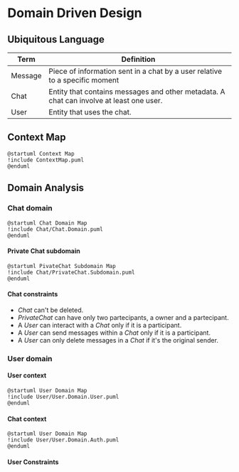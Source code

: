 # Domain Driven Design

## Ubiquitous Language

|Term | Definition|
|-----|-----------|
|Message| Piece of information sent in a chat by a user relative to a specific moment |
|Chat | Entity that contains messages and other metadata. A chat can involve at least one user.|
|User | Entity that uses the chat.|

## Context Map

```plantuml
@startuml Context Map
!include ContextMap.puml
@enduml
```

## Domain Analysis

### Chat domain
```plantuml
@startuml Chat Domain Map
!include Chat/Chat.Domain.puml
@enduml
```

#### Private Chat subdomain
```plantuml
@startuml PivateChat Subdomain Map
!include Chat/PrivateChat.Subdomain.puml
@enduml
```

#### Chat constraints

- *Chat* can't be deleted.
- *PrivateChat* can have only two partecipants, a owner and a partecipant.
- A *User* can interact with a *Chat* only if it is a participant.
- A *User* can send messages within a *Chat* only if it is a participant.
- A *User* can only delete messages in a *Chat* if it's the original sender.

### User domain

#### User context
```plantuml
@startuml User Domain Map
!include User/User.Domain.User.puml
@enduml
```

#### Chat context
```plantuml
@startuml User Domain Map
!include User/User.Domain.Auth.puml
@enduml
```

#### User Constraints


